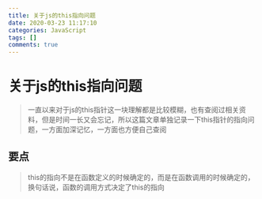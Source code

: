 ```yaml
---
title: 关于js的this指向问题
date: 2020-03-23 11:17:10
categories: JavaScript
tags: []
comments: true
---
```


# 关于js的this指向问题

> 一直以来对于js的this指针这一块理解都是比较模糊，也有查阅过相关资料，但是时间一长又会忘记，所以这篇文章单独记录一下this指针的指向问题，一方面加深记忆，一方面也方便自己查阅

## 要点

> this的指向不是在函数定义的时候确定的，而是在函数调用的时候确定的，换句话说，函数的调用方式决定了this的指向
